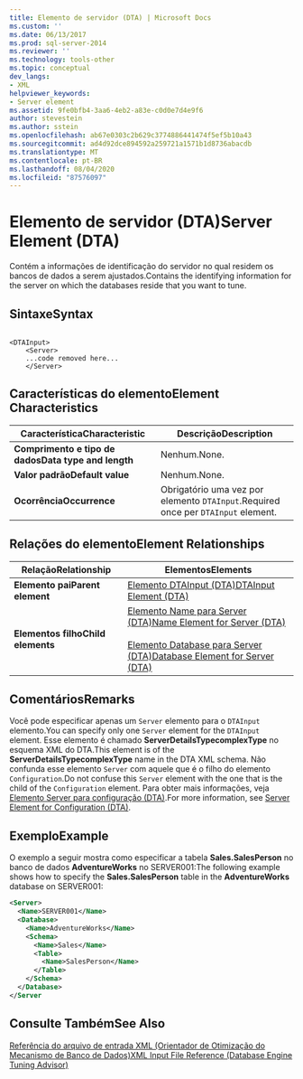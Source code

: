 ```yaml
---
title: Elemento de servidor (DTA) | Microsoft Docs
ms.custom: ''
ms.date: 06/13/2017
ms.prod: sql-server-2014
ms.reviewer: ''
ms.technology: tools-other
ms.topic: conceptual
dev_langs:
- XML
helpviewer_keywords:
- Server element
ms.assetid: 9fe0bfb4-3aa6-4eb2-a83e-c0d0e7d4e9f6
author: stevestein
ms.author: sstein
ms.openlocfilehash: ab67e0303c2b629c3774886441474f5ef5b10a43
ms.sourcegitcommit: ad4d92dce894592a259721a1571b1d8736abacdb
ms.translationtype: MT
ms.contentlocale: pt-BR
ms.lasthandoff: 08/04/2020
ms.locfileid: "87576097"
---
```

# <a name="server-element-dta"></a><span data-ttu-id="307d7-102">Elemento de servidor (DTA)</span><span class="sxs-lookup"><span data-stu-id="307d7-102">Server Element (DTA)</span></span>
  <span data-ttu-id="307d7-103">Contém a informações de identificação do servidor no qual residem os bancos de dados a serem ajustados.</span><span class="sxs-lookup"><span data-stu-id="307d7-103">Contains the identifying information for the server on which the databases reside that you want to tune.</span></span>  
  
## <a name="syntax"></a><span data-ttu-id="307d7-104">Sintaxe</span><span class="sxs-lookup"><span data-stu-id="307d7-104">Syntax</span></span>  
  
```  
  
<DTAInput>  
    <Server>  
    ...code removed here...  
    </Server>  
```  
  
## <a name="element-characteristics"></a><span data-ttu-id="307d7-105">Características do elemento</span><span class="sxs-lookup"><span data-stu-id="307d7-105">Element Characteristics</span></span>  
  
|<span data-ttu-id="307d7-106">Característica</span><span class="sxs-lookup"><span data-stu-id="307d7-106">Characteristic</span></span>|<span data-ttu-id="307d7-107">Descrição</span><span class="sxs-lookup"><span data-stu-id="307d7-107">Description</span></span>|  
|--------------------|-----------------|  
|<span data-ttu-id="307d7-108">**Comprimento e tipo de dados**</span><span class="sxs-lookup"><span data-stu-id="307d7-108">**Data type and length**</span></span>|<span data-ttu-id="307d7-109">Nenhum.</span><span class="sxs-lookup"><span data-stu-id="307d7-109">None.</span></span>|  
|<span data-ttu-id="307d7-110">**Valor padrão**</span><span class="sxs-lookup"><span data-stu-id="307d7-110">**Default value**</span></span>|<span data-ttu-id="307d7-111">Nenhum.</span><span class="sxs-lookup"><span data-stu-id="307d7-111">None.</span></span>|  
|<span data-ttu-id="307d7-112">**Ocorrência**</span><span class="sxs-lookup"><span data-stu-id="307d7-112">**Occurrence**</span></span>|<span data-ttu-id="307d7-113">Obrigatório uma vez por elemento `DTAInput`.</span><span class="sxs-lookup"><span data-stu-id="307d7-113">Required once per `DTAInput` element.</span></span>|  
  
## <a name="element-relationships"></a><span data-ttu-id="307d7-114">Relações do elemento</span><span class="sxs-lookup"><span data-stu-id="307d7-114">Element Relationships</span></span>  
  
|<span data-ttu-id="307d7-115">Relação</span><span class="sxs-lookup"><span data-stu-id="307d7-115">Relationship</span></span>|<span data-ttu-id="307d7-116">Elementos</span><span class="sxs-lookup"><span data-stu-id="307d7-116">Elements</span></span>|  
|------------------|--------------|  
|<span data-ttu-id="307d7-117">**Elemento pai**</span><span class="sxs-lookup"><span data-stu-id="307d7-117">**Parent element**</span></span>|[<span data-ttu-id="307d7-118">Elemento DTAInput &#40;DTA&#41;</span><span class="sxs-lookup"><span data-stu-id="307d7-118">DTAInput Element &#40;DTA&#41;</span></span>](dtainput-element-dta.md)|  
|<span data-ttu-id="307d7-119">**Elementos filho**</span><span class="sxs-lookup"><span data-stu-id="307d7-119">**Child elements**</span></span>|[<span data-ttu-id="307d7-120">Elemento Name para Server &#40;DTA&#41;</span><span class="sxs-lookup"><span data-stu-id="307d7-120">Name Element for Server &#40;DTA&#41;</span></span>](name-element-for-server-dta.md)<br /><br /> [<span data-ttu-id="307d7-121">Elemento Database para Server &#40;DTA&#41;</span><span class="sxs-lookup"><span data-stu-id="307d7-121">Database Element for Server &#40;DTA&#41;</span></span>](database-element-for-server-dta.md)|  
  
## <a name="remarks"></a><span data-ttu-id="307d7-122">Comentários</span><span class="sxs-lookup"><span data-stu-id="307d7-122">Remarks</span></span>  
 <span data-ttu-id="307d7-123">Você pode especificar apenas um `Server` elemento para o `DTAInput` elemento.</span><span class="sxs-lookup"><span data-stu-id="307d7-123">You can specify only one `Server` element for the `DTAInput` element.</span></span> <span data-ttu-id="307d7-124">Esse elemento é chamado **ServerDetailsTypecomplexType** no esquema XML do DTA.</span><span class="sxs-lookup"><span data-stu-id="307d7-124">This element is of the **ServerDetailsTypecomplexType** name in the DTA XML schema.</span></span> <span data-ttu-id="307d7-125">Não confunda esse elemento `Server` com aquele que é o filho do elemento `Configuration`.</span><span class="sxs-lookup"><span data-stu-id="307d7-125">Do not confuse this `Server` element with the one that is the child of the `Configuration` element.</span></span> <span data-ttu-id="307d7-126">Para obter mais informações, veja [Elemento Server para configuração &#40;DTA&#41;](server-element-for-configuration-dta.md).</span><span class="sxs-lookup"><span data-stu-id="307d7-126">For more information, see [Server Element for Configuration &#40;DTA&#41;](server-element-for-configuration-dta.md).</span></span>  
  
## <a name="example"></a><span data-ttu-id="307d7-127">Exemplo</span><span class="sxs-lookup"><span data-stu-id="307d7-127">Example</span></span>  
 <span data-ttu-id="307d7-128">O exemplo a seguir mostra como especificar a tabela **Sales.SalesPerson** no banco de dados **AdventureWorks** no SERVER001:</span><span class="sxs-lookup"><span data-stu-id="307d7-128">The following example shows how to specify the **Sales.SalesPerson** table in the **AdventureWorks** database on SERVER001:</span></span>  
  
```xml  
<Server>  
  <Name>SERVER001</Name>  
  <Database>  
    <Name>AdventureWorks</Name>  
    <Schema>  
      <Name>Sales</Name>  
      <Table>  
        <Name>SalesPerson</Name>  
      </Table>  
    </Schema>  
  </Database>  
</Server  
```  
  
## <a name="see-also"></a><span data-ttu-id="307d7-129">Consulte Também</span><span class="sxs-lookup"><span data-stu-id="307d7-129">See Also</span></span>  
 [<span data-ttu-id="307d7-130">Referência do arquivo de entrada XML &#40;Orientador de Otimização do Mecanismo de Banco de Dados&#41;</span><span class="sxs-lookup"><span data-stu-id="307d7-130">XML Input File Reference &#40;Database Engine Tuning Advisor&#41;</span></span>](xml-input-file-reference-database-engine-tuning-advisor.md)  
  
  
